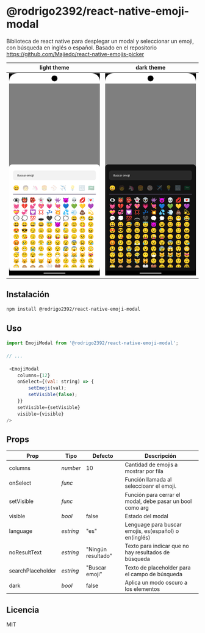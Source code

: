 # @rodrigo2392/react-native-emoji-modal

Biblioteca de react native para desplegar un modal y seleccionar un emoji, con búsqueda en inglés o español.
Basado en el repositorio https://github.com/Majiedo/react-native-emojis-picker

|          light theme          |          dark theme          |
| :---------------------------: | :--------------------------: |
| ![](./assets/light.png) | ![](./assets/dark.png) |

## Instalación

```sh
npm install @rodrigo2392/react-native-emoji-modal
```

## Uso


```js
import EmojiModal from '@rodrigo2392/react-native-emoji-modal';

// ...

 <EmojiModal
    columns={12}
    onSelect={(val: string) => {
        setEmoji(val);
        setVisible(false);
    }}
    setVisible={setVisible}
    visible={visible}
/>
```
## Props

| Prop              | Tipo     | Defecto            | Descripción                                                |
| ----------------- | -------- | -----------------  | --------------------------------------------------------   |
| columns           | _number_ | 10              | Cantidad de emojis a mostrar por fila                         |
| onSelect          | _func_   |                    | Función llamada al seleccioanr el emoji.                   |
| setVisible        | _func_   |                    | Función para cerrar el modal, debe pasar un bool como arg  |
| visible           | _bool_   | false              | Estado del modal                                           |
| language          | _estring_| "es"               | Lenguage para buscar emojis, es(español) o en(inglés)      |
| noResultText      | _estring_| "Ningún resultado" | Texto para indicar que no hay resultados de búsqueda       |
| searchPlaceholder | _estring_| "Buscar emoji"     | Texto de placeholder para el campo de búsqueda             |
| dark              | _bool_   | false              | Aplica un modo oscuro a los elementos                      |

## Licencia

MIT
